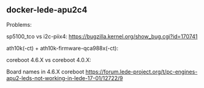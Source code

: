 ## docker-lede-apu2c4

Problems:

sp5100_tco vs i2c-piix4: https://bugzilla.kernel.org/show_bug.cgi?id=170741

ath10k(-ct) + ath10k-firmware-qca988x(-ct):

coreboot 4.6.X vs coreboot 4.0.X:

Board names in 4.6.X coreboot
https://forum.lede-project.org/t/pc-engines-apu2-leds-not-working-in-lede-17-01/12722/9
